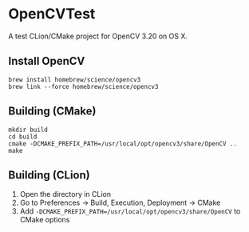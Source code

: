 # OpenCVTest

A test CLion/CMake project for OpenCV 3.20 on OS X.

## Install OpenCV

```
brew install homebrew/science/opencv3
brew link --force homebrew/science/opencv3
```

## Building (CMake)

```
mkdir build
cd build
cmake -DCMAKE_PREFIX_PATH=/usr/local/opt/opencv3/share/OpenCV ..
make
```

## Building (CLion)

1. Open the directory in CLion
2. Go to Preferences -> Build, Execution, Deployment -> CMake
3. Add `-DCMAKE_PREFIX_PATH=/usr/local/opt/opencv3/share/OpenCV` to CMake options


